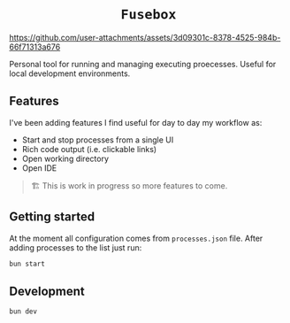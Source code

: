 <h1 align="center">
  <code>Fusebox</code>
</h1>

https://github.com/user-attachments/assets/3d09301c-8378-4525-984b-66f71313a676

Personal tool for running and managing executing proecesses. Useful for local development environments.

## Features

I've been adding features I find useful for day to day my workflow as:

- Start and stop processes from a single UI
- Rich code output (i.e. clickable links)
- Open working directory
- Open IDE

> 🏗️ This is work in progress so more features to come.

## Getting started

At the moment all configuration comes from `processes.json` file. After adding processes to the list just run:

```bash
bun start
```

## Development

```bash
bun dev
```
